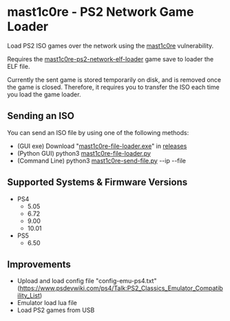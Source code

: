 # mast1c0re - PS2 Network Game Loader

Load PS2 ISO games over the network using the [mast1c0re](https://github.com/McCaulay/mast1c0re) vulnerability.

Requires the [mast1c0re-ps2-network-elf-loader](https://github.com/McCaulay/mast1c0re-ps2-network-elf-loader) game save to loader the ELF file.

Currently the sent game is stored temporarily on disk, and is removed once the game is closed. Therefore, it requires you to transfer the ISO each time you load the game loader.

## Sending an ISO
You can send an ISO file by using one of the following methods:
* (GUI exe) Download "[mast1c0re-file-loader.exe](https://github.com/mast1c0re-ps2-network-elf-loader/releases/download/v0.1.1/mast1c0re-file-loader.exe)" in [releases](https://github.com/McCaulay/mast1c0re-ps2-network-elf-loader/tags)
* (Python GUI) python3 [mast1c0re-file-loader.py](https://github.com/mast1c0re-ps2-network-elf-loader/blob/master/scripts/mast1c0re-file-loader.py)
* (Command Line) python3 [mast1c0re-send-file.py](https://github.com/mast1c0re-ps2-network-elf-loader/blob/master/scripts/mast1c0re-send-file.py) --ip <ip> --file <path-to-iso>

## Supported Systems & Firmware Versions
* PS4
  * 5.05
  * 6.72
  * 9.00
  * 10.01
* PS5
  * 6.50

## Improvements
* Upload and load config file "config-emu-ps4.txt" (https://www.psdevwiki.com/ps4/Talk:PS2_Classics_Emulator_Compatibility_List)
* Emulator load lua file
* Load PS2 games from USB